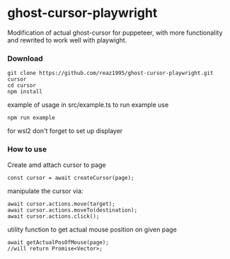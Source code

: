 # ghost-cursor-playwright

Modification of actual ghost-cursor for puppeteer, with more functionality and rewrited to work well with playwight.

### Download

```
git clone https://github.com/reaz1995/ghost-cursor-playwright.git cursor
cd cursor
npm install
```

example of usage in src/example.ts
to run example use

```
npm run example
```

for wsl2 don't forget to set up displayer

### How to use

Create amd attach cursor to page

```
const cursor = await createCursor(page);
```

manipulate the cursor via:

```
await cursor.actions.move(target);
await cursor.actions.moveTo(destination);
await cursor.actions.click();
```

utility function to get actual mouse position on given page

```
await getActualPosOfMouse(page);
//will return Promise<Vector>;
```
